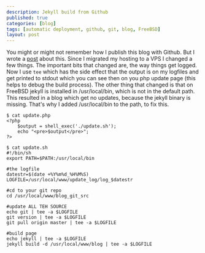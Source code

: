 ```yaml
---
description: Jekyll build from Github
published: true
categories: [blog]
tags: [automatic deployment, github, git, blog, FreeBSD]
layout: post
---
```


You might or might not remember how I publish this blog with Github. But I wrote a [post][1] about this.
Since I migrated my hosting to a VPS I changed a few things.
The important bits that changed are, the way things get logged. Now I use `tee` which has the side effect that 
the output is on my logfiles and get printed to stdout which you can see then on you php update page (this helps to debug the build process). 
The other thing that changed is that on FreeBSD jekyll is installed in /usr/local/bin, which is not in the default path. This 
resulted in a blog which get no updates, because the jekyll binary is missing. That's why I added /usr/local/bin to the path, to fix this. 


```
$ cat update.php
<?php
	$output = shell_exec('./update.sh');
	echo "<pre>$output</pre>"; 
?>
```

```
$ cat update.sh
#!/bin/sh
export PATH=$PATH:/usr/local/bin

#the logfile
datestr=$(date +%Y%m%d_%H%M%S)
LOGFILE=/usr/local/www/update_log/log_$datestr

#cd to your git repo
cd /usr/local/www/blog_git_src

#update ALL TEH SOURCE
echo git | tee -a $LOGFILE
git version | tee -a $LOGFILE
git pull origin master | tee -a $LOGFILE

#build page
echo jekyll | tee -a $LOGFILE
jekyll build -d /usr/local/www/blog | tee -a $LOGFILE
```


  [1]: /blog/2013/11/24/Publish-with-Github